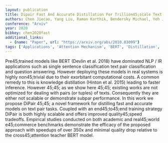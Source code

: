 ```yaml
---
layout: publication
title: Dipair Fast And Accurate Distillation For Trillion45;scale Text Matching And Pair Modeling
authors: Chen Jiecao, Yang Liu, Raman Karthik, Bendersky Michael, Yeh Jung-jung, Zhou Yun, Najork Marc, Cai Danyang, Emadzadeh Ehsan
conference: "Arxiv"
year: 2020
bibkey: chen2020fast
additional_links:
  - {name: "Paper", url: "https://arxiv.org/abs/2010.03099"}
tags: ['Applications', 'Attention Mechanism', 'BERT', 'Distillation', 'Efficiency And Optimization', 'Model Architecture', 'Reinforcement Learning', 'Tools', 'Training Techniques']
---
```

Pre45;trained models like BERT (Devlin et al. 2018) have dominated NLP / IR applications such as single sentence classification text pair classification and question answering. However deploying these models in real systems is highly non45;trivial due to their exorbitant computational costs. A common remedy to this is knowledge distillation (Hinton et al. 2015) leading to faster inference. However 45;45; as we show here 45;45; existing works are not optimized for dealing with pairs (or tuples) of texts. Consequently they are either not scalable or demonstrate subpar performance. In this work we propose DiPair 45;45; a novel framework for distilling fast and accurate models on text pair tasks. Coupled with an end45;to45;end training strategy DiPair is both highly scalable and offers improved quality45;speed tradeoffs. Empirical studies conducted on both academic and real45;world e45;commerce benchmarks demonstrate the efficacy of the proposed approach with speedups of over 350x and minimal quality drop relative to the cross45;attention teacher BERT model.
